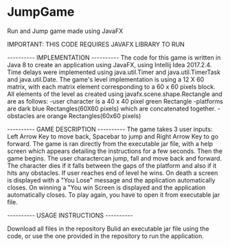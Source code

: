 # JumpGame
Run and Jump game made using JavaFX

IMPORTANT: THIS CODE REQUIRES JAVAFX LIBRARY TO RUN

---------- IMPLEMENTATION ----------
The code for this game is written in Java 8 to create an application using JavaFX, using Intellij Idea 2017.2.4.
Time delays were implemented using java.util.Timer and java.util.TimerTask and java.util.Date.
The game's level implementation is using a 12 X 60 matrix, with each matrix element corresponding to a 60 x 60 pixels block.
All elements of the level as created using javafx.scene.shape.Rectangle and are as follows:
-user character is a 40 x 40 pixel green Rectangle
-platforms are dark blue Rectangles(60X60 pixels) which are concatenated together.
-obstacles are orange Rectangles(60x60 pixels)

---------- GAME DESCRIPTION ----------
The game takes 3 user inputs: Left Arrow Key to move back, Spacebar to jump and Right Arrow Key to go forward.
The game is ran directly from the executable jar file, with a help screen which appears detailing the instructions for a few seconds.
Then the game begins. The user charactercan jump, fall and move back and forward. 
The character dies if it falls between the gaps of the platform and also if it hits any obstacles.
If user reaches end of level he wins.
On death a screen is displayed with a "You Lose" message and the application automatically closes.
On winning a "You win Screen is displayed and the application automatically closes.
To play again, you have to open it from executable jar file.

---------- USAGE INSTRUCTIONS ----------

Download all files in the repository
Bulid an executable jar file using the code, or use the one provided in the repository to run the application.
